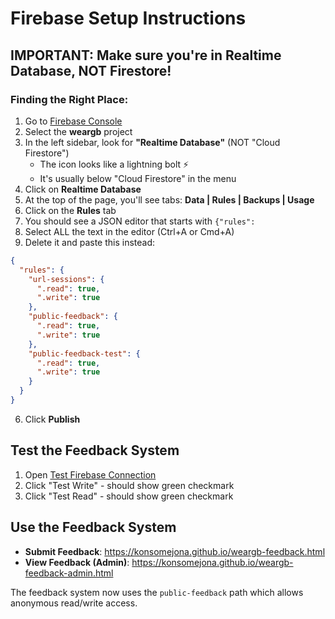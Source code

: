 # Firebase Setup Instructions

## IMPORTANT: Make sure you're in Realtime Database, NOT Firestore!

### Finding the Right Place:

1. Go to [Firebase Console](https://console.firebase.google.com/)
2. Select the **weargb** project
3. In the left sidebar, look for **"Realtime Database"** (NOT "Cloud Firestore")
   - The icon looks like a lightning bolt ⚡
   - It's usually below "Cloud Firestore" in the menu
4. Click on **Realtime Database**
5. At the top of the page, you'll see tabs: **Data | Rules | Backups | Usage**
6. Click on the **Rules** tab
7. You should see a JSON editor that starts with `{"rules":`
8. Select ALL the text in the editor (Ctrl+A or Cmd+A)
9. Delete it and paste this instead:

```json
{
  "rules": {
    "url-sessions": {
      ".read": true,
      ".write": true
    },
    "public-feedback": {
      ".read": true,
      ".write": true
    },
    "public-feedback-test": {
      ".read": true,
      ".write": true
    }
  }
}
```

6. Click **Publish**

## Test the Feedback System

1. Open [Test Firebase Connection](https://konsomejona.github.io/test-firebase.html)
2. Click "Test Write" - should show green checkmark
3. Click "Test Read" - should show green checkmark

## Use the Feedback System

- **Submit Feedback**: https://konsomejona.github.io/weargb-feedback.html
- **View Feedback (Admin)**: https://konsomejona.github.io/weargb-feedback-admin.html

The feedback system now uses the `public-feedback` path which allows anonymous read/write access.
